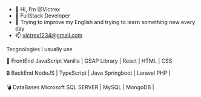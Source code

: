 - 👋 Hi, I’m @Victrex
- 👀 FullStack Developer
- 🌱 Trying to improve my English and trying to learn something new every day
- 📫 victrex1234@gmail.com


Tecgnologies I usually use

🍕 FrontEnd 
  JavaScript Vanilla |
  GSAP Library |
  React |
  HTML |
  CSS


🔒 BackEnd
  NodeJS |
  TypeScript |
  Java Springboot |
  Laravel PHP |

💣 DataBases
  Microsoft SQL SERVER |
  MySQL |
  MongoDB |



